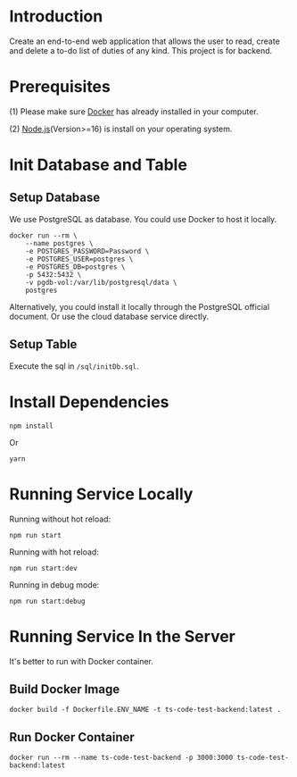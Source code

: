 # Introduction
Create an end-to-end web application that allows the user to read, create and delete a to-do list of duties of any kind. This project is for backend.

# Prerequisites
(1) Please make sure [Docker]([https://www.docker.com/]) has already installed in your computer. 

(2) [Node.js](https://nodejs.org/en)(Version>=16) is install on your operating system.

# Init Database and Table
## Setup Database
We use PostgreSQL as database. You could use Docker to host it locally.

```
docker run --rm \
    --name postgres \
    -e POSTGRES_PASSWORD=Password \
    -e POSTGRES_USER=postgres \
    -e POSTGRES_DB=postgres \
    -p 5432:5432 \
    -v pgdb-vol:/var/lib/postgresql/data \
    postgres
```

Alternatively, you could install it locally through the PostgreSQL official document. Or use the cloud database service directly.

## Setup Table
Execute the sql in ``/sql/initDb.sql``.

# Install Dependencies
```
npm install
```
Or
```
yarn
```

# Running Service Locally
Running without hot reload:
```
npm run start
```

Running with hot reload:
```
npm run start:dev
```

Running in debug mode:
```
npm run start:debug
```

# Running Service In the Server
It's better to run with Docker container.

## Build Docker Image
```
docker build -f Dockerfile.ENV_NAME -t ts-code-test-backend:latest .
```

## Run Docker Container
``` 
docker run --rm --name ts-code-test-backend -p 3000:3000 ts-code-test-backend:latest
```
